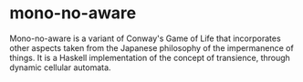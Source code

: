 # mono-no-aware
Mono-no-aware is a variant of Conway's Game of Life that incorporates other aspects taken from the Japanese philosophy of the impermanence of things. It is a Haskell implementation of the concept of transience, through dynamic cellular automata.
